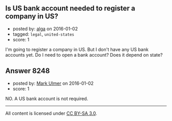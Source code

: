 ## Is US bank account needed to register a company in US?

- posted by: [alga](https://stackexchange.com/users/59866/alga) on 2016-01-02
- tagged: `legal`, `united-states`
- score: 1

I'm going to register a company in US. But I don't have any US bank accounts yet. 
Do I need to open a bank account? Does it depend on state?


## Answer 8248

- posted by: [Mark Ulmer](https://stackexchange.com/users/7561072/mark-ulmer) on 2016-01-02
- score: 1

NO. A US bank account is not required.



---

All content is licensed under [CC BY-SA 3.0](https://creativecommons.org/licenses/by-sa/3.0/).
